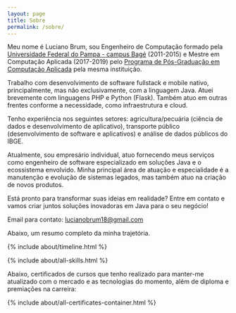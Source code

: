 ```yaml
---
layout: page
title: Sobre
permalink: /sobre/
---
```


Meu nome é Luciano Brum, sou Engenheiro de Computação formado pela [Universidade Federal do Pampa - campus Bagé](https://unipampa.edu.br/bage/) (2011-2015) e Mestre em Computação Aplicada (2017-2019) pelo [Programa de Pós-Graduação em Computação Aplicada](http://cursos.unipampa.edu.br/cursos/ppgcap/) pela mesma instituição.

Trabalho com desenvolvimento de software fullstack e mobile nativo, principalmente, mas não exclusivamente, com a linguagem Java. Atuei brevemente com linguagens PHP e Python (Flask). Também atuo em outras frentes conforme a necessidade, como infraestrutura e cloud.

Tenho experiência nos seguintes setores: agricultura/pecuária (ciência de dados e desenvolvimento de aplicativo), transporte público (desenvolvimento de software e aplicativos) e análise de dados públicos do IBGE.

Atualmente, sou empresário individual, atuo fornecendo meus serviços como engenheiro de software especializado em soluções Java e o ecossistema envolvido. Minha principal área de atuação e especialidade é a manutenção e evolução de sistemas legados, mas também atuo na criação de novos produtos.

Está pronto para transformar suas ideias em realidade? Entre em contato e vamos criar juntos soluções inovadoras em Java para o seu negócio!

Email para contato: <lucianobrum18@gmail.com>

Abaixo, um resumo completo da minha trajetória.

{% include about/timeline.html %}

{% include about/all-skills.html %}

Abaixo, certificados de cursos que tenho realizado para manter-me atualizado com o mercado e as tecnologias do momento, além de diploma e premiações na carreira:

{% include about/all-certificates-container.html %}
